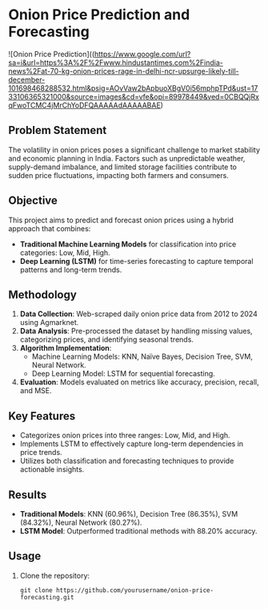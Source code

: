 # Onion Price Prediction and Forecasting

![Onion Price Prediction]((https://www.google.com/url?sa=i&url=https%3A%2F%2Fwww.hindustantimes.com%2Findia-news%2Fat-70-kg-onion-prices-rage-in-delhi-ncr-upsurge-likely-till-december-101698468288532.html&psig=AOvVaw2bApbuoXBgV0i56mphpTPd&ust=1733106365321000&source=images&cd=vfe&opi=89978449&ved=0CBQQjRxqFwoTCMC4jMrChYoDFQAAAAAdAAAAABAE)

## Problem Statement
The volatility in onion prices poses a significant challenge to market stability and economic planning in India. Factors such as unpredictable weather, supply-demand imbalance, and limited storage facilities contribute to sudden price fluctuations, impacting both farmers and consumers.

## Objective
This project aims to predict and forecast onion prices using a hybrid approach that combines:
- **Traditional Machine Learning Models** for classification into price categories: Low, Mid, High.
- **Deep Learning (LSTM)** for time-series forecasting to capture temporal patterns and long-term trends.

## Methodology
1. **Data Collection**: Web-scraped daily onion price data from 2012 to 2024 using Agmarknet.
2. **Data Analysis**: Pre-processed the dataset by handling missing values, categorizing prices, and identifying seasonal trends.
3. **Algorithm Implementation**:
   - Machine Learning Models: KNN, Naïve Bayes, Decision Tree, SVM, Neural Network.
   - Deep Learning Model: LSTM for sequential forecasting.
4. **Evaluation**: Models evaluated on metrics like accuracy, precision, recall, and MSE.

## Key Features
- Categorizes onion prices into three ranges: Low, Mid, and High.
- Implements LSTM to effectively capture long-term dependencies in price trends.
- Utilizes both classification and forecasting techniques to provide actionable insights.

## Results
- **Traditional Models**: KNN (60.96%), Decision Tree (86.35%), SVM (84.32%), Neural Network (80.27%).
- **LSTM Model**: Outperformed traditional methods with 88.20% accuracy.

## Usage
1. Clone the repository:
   ```
   git clone https://github.com/yourusername/onion-price-forecasting.git
   ```
